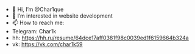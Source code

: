 - 👋 Hi, I’m @Char1que
- 👀 I’m interested in website development
- 📫 How to reach me: 
- Telegram: Char1k
- hh: https://hh.ru/resume/64dce17aff0381f98c0039ed1f6159664b324a
- vk: https://vk.com/char1k59
<!---
Char1que/Char1que is a ✨ special ✨ repository because its `README.md` (this file) appears on your GitHub profile.
You can click the Preview link to take a look at your changes.
--->

